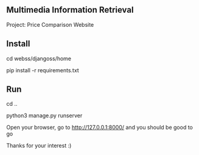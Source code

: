 ## Multimedia Information Retrieval
Project: Price Comparison Website

## Install
cd webss/djangoss/home

pip install -r requirements.txt


## Run
cd ..

python3 manage.py runserver

Open your browser, go to http://127.0.0.1:8000/ and you should be good to go

Thanks for your interest :) 
